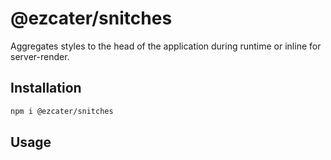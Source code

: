 # @ezcater/snitches

Aggregates styles to the head of the application during runtime or inline for server-render.

## Installation

```bash
npm i @ezcater/snitches
```

## Usage
